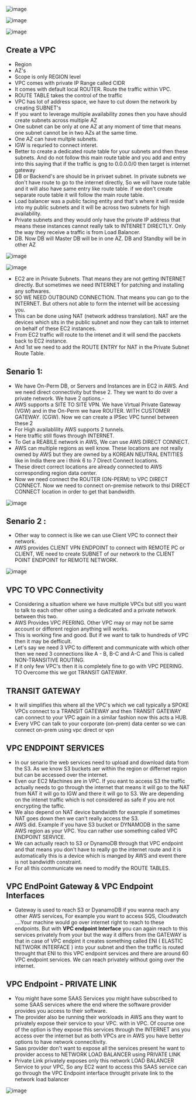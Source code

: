 ![image](https://github.com/pavankumar0077/Aws-Devops/assets/40380941/6d31c189-2a3b-4d4f-a8ff-ac64d87b1f10)

![image](https://github.com/pavankumar0077/Aws-Devops/assets/40380941/69f4846b-434b-4533-b24b-ae8ff428af1e)


![image](https://github.com/pavankumar0077/Aws-Devops/assets/40380941/6a12537d-08e6-4850-81f5-1b8c70484cc1)

Create a VPC
--
- Region
- AZ's
- Scope is only REGION level
- VPC comes with private IP Range called CIDR
- It comes with default local ROUTER. Route the traffic within VPC.
- ROUTE TABLE takes the control of the traffic
- VPC has lot of address space, we have to cut down the network by creating SUBNET's
- If you want to leverage multiple availability zones then you have should create subnets across multiple AZ
- One subnet can be only at one AZ at any moment of time that means one subnet cannot be in two AZs at the same time.
- One AZ can have multple subnets.
- IGW is requried to connect interet.
- Better to create a dedicated route table for your subnets and then these subnets. And do not follow
this main route table and you add and entry into this saying that if the traffic is gng to 0.0.0.0/0 then target is internet gateway
- DB or Backend's are should be in privaet subnet. In private subnets we don't have route to go to the internet directly, So we will have route table and it will also have same entry like route table.
if we don't create separate route table it will follow the main route table.
- Load balancer was a public facing entity and that's where it will reside into my public subnets and it will be across two subnets for high availability.
- Private subnets and they would only have the private IP address that means these instances cannot really talk to INTENRET DIRECTLY. Only the way they receive a traffic is from Load Balancer.
- DB. Now DB will Master DB will be in one AZ. DB and Standby will be in other AZ

![image](https://github.com/pavankumar0077/Aws-Devops/assets/40380941/17c34693-7448-45b8-ad48-9805da519c28)

![image](https://github.com/pavankumar0077/Aws-Devops/assets/40380941/fd29f3e1-d0d0-4333-95cb-9e3489c682ea)

- EC2 are in Private Subnets. That means they are not getting INTERNET directly. But sometimes we need INTERNET for patching and installing any softwares.
- SO WE NEED OUTBOUND CONNECTION. That means you can go to the INTERNET. But others not able to form the internet will be accessing you.
- This can be done using NAT (network address translation). NAT are the devices which sits in the public subnet and now they can talk to internet on behalf of these EC2 instances.
- From EC2 traffic will route to the intenet and it will send the pacckets back to EC2 instance.
- And 1st we need to add the ROUTE ENTRY for NAT in the Private Subnet Route Table.
 
Senario 1:
--
- We have On-Perm DB, or Servers and Instances are in EC2 in AWS. And we need direct connectivity but these 2. They we want to do over a private network.
We have 2 options.-
- AWS supports a SITE TO SITE VPN. We have Virtual Private Gateway (VGW) and in the On-Perm we have ROUTER. WITH CUSTOMER GATEWAY. (CGW). Now we can create a IPSec VPC tunnel between these 2
- For High availablility AWS supports 2 tunnels.
- Here traffic still flows through INTERNET.
- To Get a REABILE network in AWS, We can use AWS DIRECT CONNECT.
- AWS can multiple regions as well know. These locations are not really owned by AWS but they are owned by a KOREAN NEUTRAL ENTITIES like in India there are i think 6 to 7  Direct Connect locations.
- These direct correct locations are already connected to AWS corresponding region data center.
- Now we need  connect the ROUTER (ON-PERM) to VPC DIRECT CONNECT. Now we need to connect on-premise network to thsi DIRECT CONNECT location in order to get that bandwidth.

![image](https://github.com/pavankumar0077/Aws-Devops/assets/40380941/5ae2e28a-dbe6-480c-b415-ba5670e14785)
 
Senario 2 :
--
- Other way to connect is like we can use Client VPC to connect their network.
- AWS provides CLIENT VPN ENDPOINT to connect with REMOTE PC or CLIENT, WE need to create SUBNET of our network to the CLIENT POINT ENDPOINT for REMOTE NETWORK.

![image](https://github.com/pavankumar0077/Aws-Devops/assets/40380941/8d178c6f-7ed1-483e-af3e-7ff0c13b7946)


VPC TO VPC Connectivity
--
- Considering a situation where we have multiple VPCs but sitll you want to talk to each other other using a dedicated and a private network between this two.
- AWS Provides VPC PEERING. Other VPC may or may not be same account or different region anything will works.
- This is working fine and good. But if we want to talk to hundreds of VPC then it may be defficult.
- Let's say we need 3 VPC to different and communicate with which other then we need 3 connections like A - B, B-C and A-C and This is called NON-TRANSITIVE ROUTING.
- If it only few VPC's then it is completely fine to go with VPC PEERING. TO Overcome this we got TRANSIT GATEWAY.

TRANSIT GATEWAY
--
- It will simplifies this where all the VPC's which we call typically a SPOKE VPCs connect to a TRANSIT GATEWAY and then TRANSIT GATEWAY can connect to your VPC again in a similar fashion now this acts a HUB.
-  Every VPC can talk to your corporate (on-prem) data center so we can connect on-prem using vpc direct or vpn

VPC ENDPOINT SERVICES
--
- In our senario the web services need to upload and download data from the S3. As we know S3 buckets aer within the region or differnet region but can be accessed over the internet.
- Even our EC2 Machines are in VPC. If you eant to access S3 the traffic actually needs to go through the internet that means it will go to the NAT from NAT it will go to IGW and there it will go to S3. We are depending on the intenet traffic which is not considered as safe if you are not encrypting the taffic.
- We also depend on NAT device bandwidth for example if sometimes NAT goes down then we can't really access the S3.
- AWS did. Example if you have S3 bucket or DYNAMODB in the same AWS region as your VPC. You can rather use something called VPC ENDPOINT SERVICE.
- We can actually reach to S3 or DynamoDB through that VPC endpoint and that means you don't have to really go the internet route and it is automatically this is a device which is manged by AWS and event there is not bandwidth constraint.
- For all this communicate we need to modify the ROUTE TABLES.

VPC EndPoint Gateway & VPC Endpoint Interfaces
--
- Gateway is used to reach S3 or DyanamoDB if you wanna reach any other AWS services, For example you want to access SQS, Cloudwatch ....Your machine would go over internet right to reach to these endpoints. But with **VPC endpoint Interface** you can again reach to this services privately from your but the way it differs from the GATEWAY is that in case of VPC endpint it creates something called ENI ( ELASTIC NETWORK INTERFACE ) into your subnet and then the traffic is routed throught that ENI to this VPC endpoint services and there are around 60 VPC endpoint services. We can reach privately without going over the internet.

VPC Endpoint - PRIVATE LINK
--
- You might have some SAAS Services you might have subscribed to some SAAS services where the end where the software provider provides you access to their software.
- The provider also be running their workloads in AWS ans they want to privately expose their service to your VPC. with in VPC. Of course one of the option is they expose this services through the INTERNET ans you access over the internet but as both VPCs are in AWS you have better options to have network connecitivity.
- Saas provider don't want to expose all the services present he want to provider access  to NETWORK LOAD BALANCER using PRIVATE LINK
- Private Link privately exposes only this network LOAD BALANCER Service to your VPC, So any EC2 want to access this SAAS service can go through the VPC Endpoint interface throught private link to the network load balancer


![image](https://github.com/pavankumar0077/Aws-Devops/assets/40380941/8f6c366f-caed-425e-addd-a1c04a3d65c6)
